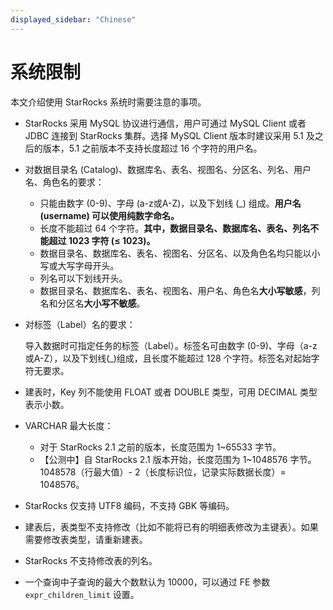 ```yaml
---
displayed_sidebar: "Chinese"
---
```


# 系统限制

本文介绍使用 StarRocks 系统时需要注意的事项。

- StarRocks 采用 MySQL 协议进行通信，用户可通过 MySQL Client 或者 JDBC 连接到 StarRocks 集群。选择 MySQL Client 版本时建议采用 5.1 及之后的版本，5.1 之前版本不支持长度超过 16 个字符的用户名。

- 对数据目录名 (Catalog)、数据库名、表名、视图名、分区名、列名、用户名、角色名的要求：
  - 只能由数字 (0-9)、字母 (a-z或A-Z)，以及下划线 (\_) 组成。**用户名 (username) 可以使用纯数字命名。**
  - 长度不能超过 64 个字符。**其中，数据目录名、数据库名、表名、列名不能超过 1023 字符 (≤ 1023)。**
  - 数据目录名、数据库名、表名、视图名、分区名、以及角色名均只能以小写或大写字母开头。
  - 列名可以下划线开头。
  - 数据目录名、数据库名、表名、视图名、用户名、角色名**大小写敏感**，列名和分区名**大小写不敏感**。
  
- 对标签（Label）名的要求：

  导入数据时可指定任务的标签（Label）。标签名可由数字 (0-9)、字母（a-z或A-Z），以及下划线(\_)组成，且长度不能超过 128 个字符。标签名对起始字符无要求。

- 建表时，Key 列不能使用 FLOAT 或者 DOUBLE 类型，可用 DECIMAL 类型表示小数。

- VARCHAR 最大长度：
  - 对于 StarRocks 2.1 之前的版本，长度范围为 1~65533 字节。
  - 【公测中】自 StarRocks 2.1 版本开始，长度范围为 1~1048576 字节。1048578（行最大值）- 2（长度标识位，记录实际数据长度）= 1048576。

- StarRocks 仅支持 UTF8 编码，不支持 GBK 等编码。

- 建表后，表类型不支持修改（比如不能将已有的明细表修改为主键表）。如果需要修改表类型，请重新建表。

- StarRocks 不支持修改表的列名。

- 一个查询中子查询的最大个数默认为 10000，可以通过 FE 参数 `expr_children_limit` 设置。

